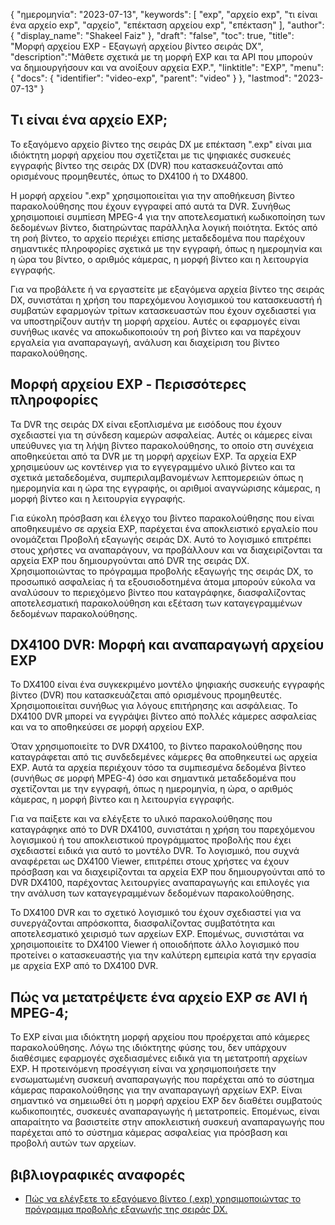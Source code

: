 {
"ημερομηνία": "2023-07-13",
  "keywords": [
"exp",
"αρχείο exp",
"τι είναι ένα αρχείο exp",
"αρχείο",
"επέκταση αρχείου exp",
"επέκταση"
],
  "author": {
"display_name": "Shakeel Faiz"
},
"draft": "false",
"toc": true,
"title": "Μορφή αρχείου EXP - Εξαγωγή αρχείου βίντεο σειράς DX",
  "description":"Μάθετε σχετικά με τη μορφή EXP και τα API που μπορούν να δημιουργήσουν και να ανοίξουν αρχεία EXP.",
"linktitle": "EXP",
  "menu": {
    "docs": {
      "identifier": "video-exp",
      "parent": "video"
}
},
"lastmod": "2023-07-13"
}

## Τι είναι ένα αρχείο EXP;

Το εξαγόμενο αρχείο βίντεο της σειράς DX με επέκταση ".exp" είναι μια ιδιόκτητη μορφή αρχείου που σχετίζεται με τις ψηφιακές συσκευές εγγραφής βίντεο της σειράς DX (DVR) που κατασκευάζονται από ορισμένους προμηθευτές, όπως το DX4100 ή το DX4800.

Η μορφή αρχείου ".exp" χρησιμοποιείται για την αποθήκευση βίντεο παρακολούθησης που έχουν εγγραφεί από αυτά τα DVR. Συνήθως χρησιμοποιεί συμπίεση MPEG-4 για την αποτελεσματική κωδικοποίηση των δεδομένων βίντεο, διατηρώντας παράλληλα λογική ποιότητα. Εκτός από τη ροή βίντεο, το αρχείο περιέχει επίσης μεταδεδομένα που παρέχουν σημαντικές πληροφορίες σχετικά με την εγγραφή, όπως η ημερομηνία και η ώρα του βίντεο, ο αριθμός κάμερας, η μορφή βίντεο και η λειτουργία εγγραφής.

Για να προβάλετε ή να εργαστείτε με εξαγόμενα αρχεία βίντεο της σειράς DX, συνιστάται η χρήση του παρεχόμενου λογισμικού του κατασκευαστή ή συμβατών εφαρμογών τρίτων κατασκευαστών που έχουν σχεδιαστεί για να υποστηρίζουν αυτήν τη μορφή αρχείου. Αυτές οι εφαρμογές είναι συνήθως ικανές να αποκωδικοποιούν τη ροή βίντεο και να παρέχουν εργαλεία για αναπαραγωγή, ανάλυση και διαχείριση του βίντεο παρακολούθησης.

## Μορφή αρχείου EXP - Περισσότερες πληροφορίες

Τα DVR της σειράς DX είναι εξοπλισμένα με εισόδους που έχουν σχεδιαστεί για τη σύνδεση καμερών ασφαλείας. Αυτές οι κάμερες είναι υπεύθυνες για τη λήψη βίντεο παρακολούθησης, το οποίο στη συνέχεια αποθηκεύεται από τα DVR με τη μορφή αρχείων EXP. Τα αρχεία EXP χρησιμεύουν ως κοντέινερ για το εγγεγραμμένο υλικό βίντεο και τα σχετικά μεταδεδομένα, συμπεριλαμβανομένων λεπτομερειών όπως η ημερομηνία και η ώρα της εγγραφής, οι αριθμοί αναγνώρισης κάμερας, η μορφή βίντεο και η λειτουργία εγγραφής.

Για εύκολη πρόσβαση και έλεγχο του βίντεο παρακολούθησης που είναι αποθηκευμένο σε αρχεία EXP, παρέχεται ένα αποκλειστικό εργαλείο που ονομάζεται Προβολή εξαγωγής σειράς DX. Αυτό το λογισμικό επιτρέπει στους χρήστες να αναπαράγουν, να προβάλλουν και να διαχειρίζονται τα αρχεία EXP που δημιουργούνται από DVR της σειράς DX. Χρησιμοποιώντας το πρόγραμμα προβολής εξαγωγής της σειράς DX, το προσωπικό ασφαλείας ή τα εξουσιοδοτημένα άτομα μπορούν εύκολα να αναλύσουν το περιεχόμενο βίντεο που καταγράφηκε, διασφαλίζοντας αποτελεσματική παρακολούθηση και εξέταση των καταγεγραμμένων δεδομένων παρακολούθησης.

## DX4100 DVR: Μορφή και αναπαραγωγή αρχείου EXP

Το DX4100 είναι ένα συγκεκριμένο μοντέλο ψηφιακής συσκευής εγγραφής βίντεο (DVR) που κατασκευάζεται από ορισμένους προμηθευτές. Χρησιμοποιείται συνήθως για λόγους επιτήρησης και ασφάλειας. Το DX4100 DVR μπορεί να εγγράψει βίντεο από πολλές κάμερες ασφαλείας και να το αποθηκεύσει σε μορφή αρχείου EXP.

Όταν χρησιμοποιείτε το DVR DX4100, το βίντεο παρακολούθησης που καταγράφεται από τις συνδεδεμένες κάμερες θα αποθηκευτεί ως αρχεία EXP. Αυτά τα αρχεία περιέχουν τόσο τα συμπιεσμένα δεδομένα βίντεο (συνήθως σε μορφή MPEG-4) όσο και σημαντικά μεταδεδομένα που σχετίζονται με την εγγραφή, όπως η ημερομηνία, η ώρα, ο αριθμός κάμερας, η μορφή βίντεο και η λειτουργία εγγραφής.

Για να παίξετε και να ελέγξετε το υλικό παρακολούθησης που καταγράφηκε από το DVR DX4100, συνιστάται η χρήση του παρεχόμενου λογισμικού ή του αποκλειστικού προγράμματος προβολής που έχει σχεδιαστεί ειδικά για αυτό το μοντέλο DVR. Το λογισμικό, που συχνά αναφέρεται ως DX4100 Viewer, επιτρέπει στους χρήστες να έχουν πρόσβαση και να διαχειρίζονται τα αρχεία EXP που δημιουργούνται από το DVR DX4100, παρέχοντας λειτουργίες αναπαραγωγής και επιλογές για την ανάλυση των καταγεγραμμένων δεδομένων παρακολούθησης.

Το DX4100 DVR και το σχετικό λογισμικό του έχουν σχεδιαστεί για να συνεργάζονται απρόσκοπτα, διασφαλίζοντας συμβατότητα και αποτελεσματικό χειρισμό των αρχείων EXP. Επομένως, συνιστάται να χρησιμοποιείτε το DX4100 Viewer ή οποιοδήποτε άλλο λογισμικό που προτείνει ο κατασκευαστής για την καλύτερη εμπειρία κατά την εργασία με αρχεία EXP από το DX4100 DVR.


## Πώς να μετατρέψετε ένα αρχείο EXP σε AVI ή MPEG-4;

Το EXP είναι μια ιδιόκτητη μορφή αρχείου που προέρχεται από κάμερες παρακολούθησης. Λόγω της ιδιόκτητης φύσης του, δεν υπάρχουν διαθέσιμες εφαρμογές σχεδιασμένες ειδικά για τη μετατροπή αρχείων EXP. Η προτεινόμενη προσέγγιση είναι να χρησιμοποιήσετε την ενσωματωμένη συσκευή αναπαραγωγής που παρέχεται από το σύστημα κάμερας παρακολούθησης για την αναπαραγωγή αρχείων EXP. Είναι σημαντικό να σημειωθεί ότι η μορφή αρχείου EXP δεν διαθέτει συμβατούς κωδικοποιητές, συσκευές αναπαραγωγής ή μετατροπείς. Επομένως, είναι απαραίτητο να βασιστείτε στην αποκλειστική συσκευή αναπαραγωγής που παρέχεται από το σύστημα κάμερας ασφαλείας για πρόσβαση και προβολή αυτών των αρχείων.

## βιβλιογραφικές αναφορές
* [Πώς να ελέγξετε το εξαγόμενο βίντεο (.exp) χρησιμοποιώντας το πρόγραμμα προβολής εξαγωγής της σειράς DX.](https://support.pelco.com/s/article/How-to-review-exported-video-exp-using-the-DX-Series-Export-Viewer-1538586687024?language=en_US)







